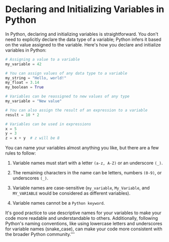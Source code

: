 # Declaring and Initializing Variables in Python

In Python, declaring and initializing variables is straightforward. You don't need to explicitly declare the data type of a variable; Python infers it based on the value assigned to the variable. Here's how you declare and initialize variables in Python:

```python
# Assigning a value to a variable
my_variable = 42

# You can assign values of any data type to a variable
my_string = "Hello, world!"
my_float = 3.14
my_boolean = True

# Variables can be reassigned to new values of any type
my_variable = "New value"

# You can also assign the result of an expression to a variable
result = 10 * 2

# Variables can be used in expressions
x = 5
y = 3
z = x + y  # z will be 8
```

You can name your variables almost anything you like, but there are a few rules to follow:

1. Variable names must start with a letter `(a-z, A-Z)` or an underscore `(_)`.
2. The remaining characters in the name can be letters, numbers `(0-9)`, or underscores `(_)`.
3. Variable names are case-sensitive (`my_variable`, `My_Variable`, and `MY_VARIABLE` would be considered as different variables).

4. Variable names cannot be a `Python keyword`.

It's good practice to use descriptive names for your variables to make your code more readable and understandable to others. Additionally, following Python's naming conventions, like using lowercase letters and underscores for variable names (snake_case), can make your code more consistent with the broader Python community.'''
